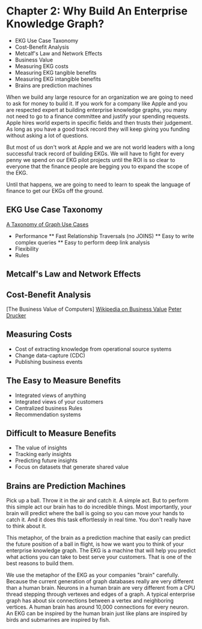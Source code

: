 # Chapter 2: Why Build An Enterprise Knowledge Graph?

* EKG Use Case Taxonomy
* Cost-Benefit Analysis
* Metcalf's Law and Network Effects
* Business Value
* Measuring EKG costs
* Measuring EKG tangible benefits
* Measuring EKG intangible benefits
* Brains are prediction machines

When we build any large resource for an organization we are going to need to ask for money to build it.  If you work for a company like Apple and you are respected expert at building enterprise knowledge graphs, you many not need to go to a finance committee and justify your spending requests.  Apple hires world experts in specific fields and then trusts their judgement.  As long as you have a good track record they will keep giving you funding without asking a lot of questions.

But most of us don't work at Apple and we are not world leaders with a long successful track record of building EKGs.  We will have to fight for every penny we spend on our EKG pilot projects until the ROI is so clear to everyone that the finance people are begging you to expand the scope of the EKG.

Until that happens, we are going to need to learn to speak the language of finance to get our EKGs off the ground.

## EKG Use Case Taxonomy

[A Taxonomy of Graph Use Cases](https://dmccreary.medium.com/a-taxonomy-of-graph-use-cases-2ba34618cf78)

* Performance
    ** Fast Relationship Traversals (no JOINS)
    ** Easy to write complex queries
    ** Easy to perform deep link analysis
* Flexibility
* Rules

## Metcalf's Law and Network Effects

## Cost-Benefit Analysis

[The Business Value of Computers]
[Wikipedia on Business Value](https://en.wikipedia.org/wiki/Business_value)
[Peter Drucker](https://en.wikipedia.org/wiki/Peter_Drucker)
[](https://en.wikipedia.org/wiki/Michael_Porter)

## Measuring Costs

* Cost of extracting knowledge from operational source systems
* Change data-capture (CDC)
* Publishing business events

## The Easy to Measure Benefits

* Integrated views of anything
* Integrated views of your customers
* Centralized business Rules
* Recommendation systems

## Difficult to Measure Benefits

* The value of insights
* Tracking early insights
* Predicting future insights
* Focus on datasets that generate shared value

## Brains are Prediction Machines

Pick up a ball.  Throw it in the air and catch it.  A simple act.  But to perform this simple act our brain has to do incredible things.  Most importantly, your brain will predict where the ball is going so you can move your hands to catch it.  And it does this task effortlessly in real time.  You don't really have to think about it.

This metaphor, of the brain as a prediction machine that easily can predict the future position of a ball in flight, is how we want you to think of your enterprise knowledge graph.  The EKG is a machine that will help you predict what actions you can take to best serve your customers.  That is one of the best reasons to build them.

We use the metaphor of the EKG as your companies "brain" carefully.  Because the current generation of graph databases really are very different than a human brain.  Neurons in a human brain are very different from a CPU thread stepping through vertexes and edges of a graph.  A typical enterprise graph has about six connections between a vertex and neighboring vertices.  A human brain has around 10,000 connections for every neuron.  An EKG can be inspired by the human brain just like plans are inspired by birds and submarines are inspired by fish.


